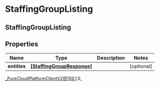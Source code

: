 # StaffingGroupListing

## StaffingGroupListing

## Properties

|Name | Type | Description | Notes|
|------------ | ------------- | ------------- | -------------|
| **entities** | [**[StaffingGroupResponse]**](StaffingGroupResponse) |  | [optional] |



_PureCloudPlatformClientV2@159.1.0_
